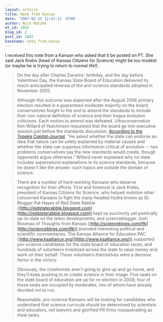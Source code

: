 ```yaml
---
layout: article
title: Note from Kansas
date: '2007-02-15 12:41:13 -0700'
author: Nick Matzke
mt_id: 2802
blog_id: 2
post_id: 2802
basename: note_from_kansa
---
```

I received this note from a Kansan who asked that it be posted on PT.  She said Jack Krebs (head of Kansas Citizens for Science) might be too modest (or maybe he is trying to return to normal life!).

> On the day after Charles Darwins' birthday, and the day before Valentines Day, the Kansas State Board of Education delivered its much-anticipated reversal of the anti-science standards adopted in November 2005.
> 
> Although this outcome was expected after the August 2006 primary election resulted in a guaranteed moderate majority on the board, conservatives fought to the end to amend the standards to include their non-natural definition of science and their bogus evolution criticisms.  Each motion to amend was defeated.  Ultraconservative Ken Willard of Hutchinson requested that the board go into executive session just before the standards discussion.  [According to the _Topeka Capital-Journal_](http://www.cjonline.com/stories/021407/sta_147908953.shtml), "He asked whether the state can endorse an idea that nature can be solely explained by material causes and whether the state can suppress information critical of evolution -- two problems conservatives say the new standards would create, though opponents argue otherwise."  Willard never explained why _no_ state includes supernatural explanations in its science standards, because he doesn't like the answer: such topics are outside the domain of science.

> There are a number of hard-working Kansans who deserve recognition for their efforts.  First and foremost is Jack Krebs, president of Kansas Citizens for Science, who helped mobilize other concerned Kansans to fight the many-headed Hydra known as ID.  Blogger Pat Hayes of Red State Rabble ([http://redstaterabble.blogspot.com](http://redstaterabble.blogspot.com)) kept us succinctly yet poetically up-to-date on the latest developments, and scienceblogger Josh Rosenau of Thoughts from Kansas ([http://scienceblogs.com/tfk](http://scienceblogs.com/tfk)) provided interesting political and scientific commentaries. The Kansas Alliance for Education PAC ([http://www.ksalliance.org/](http://www.ksalliance.org/)) supported pro-science candidates for the state board of education races, and hundreds of volunteers mobilized across the state to raise money and work on their behalf.  Those volunteers themselves were a decisive factor in the victory.
> 
> Obviously, the creationists aren't going to give up and go home, and they'll keep pushing to re-create science in their image.  Five seats on the state board of education are up for re-election in 2008; four of these seats are occupied by moderates, two of whom have already decided not to run.  
> 
> Reasonable, pro-science Kansans will be looking for candidates who understand that science curricula should be determined by scientists and educators, not lawyers and glorified PR firms masquerading as think tanks.
